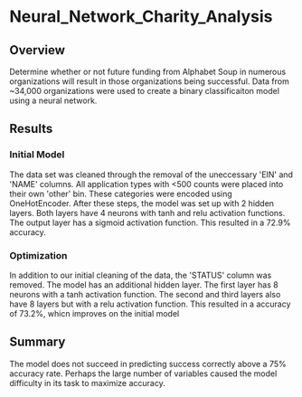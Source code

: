 # Neural_Network_Charity_Analysis
## Overview

Determine whether or not future funding from Alphabet Soup in numerous organizations will result in those organizations being successful. Data from ~34,000 organizations were used to create a binary classificaiton model using a neural network. 

## Results

### Initial Model
The data set was cleaned through the removal of the uneccessary 'EIN' and 'NAME' columns. All application types with <500 counts were placed into their own 'other' bin. These categories were encoded using OneHotEncoder. After these steps, the model was set up with 2 hidden layers. Both layers have 4 neurons with tanh and relu activation functions. The output layer has a sigmoid activation function. This resulted in a 72.9% accuracy.

### Optimization
In addition to our initial cleaning of the data, the 'STATUS' column was removed. The model has an additional hidden layer. The first layer has 8 neurons with a tanh activation function. The second and third layers also have 8 layers but with a relu activation function. This resulted in a accuracy of 73.2%, whicn improves on the initial model

## Summary

The model does not succeed in predicting success correctly above a 75% accuracy rate. Perhaps the large number of variables caused the model difficulty in its task to maximize accuracy.
